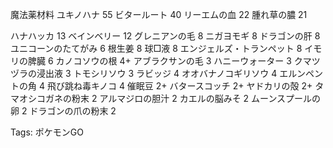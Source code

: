 魔法薬材料
ユキノハナ	55 
ビタールート	40 
リーエムの血	22 
腫れ草の膿	21 

ハナハッカ	13 
ベインベリー	12 
グレニアンの毛	8 
ニガヨモギ	8 
ドラゴンの肝	8 
ユニコーンのたてがみ	6 
根生姜	8 
球□液	8 
エンジェルズ・トランペット	8 
イモリの脾臓	6 
カノコソウの根	4+
アブラクサンの毛	3 
ハニーウォーター	3 
クマツヅラの浸出液	3 
トモシリソウ	3 
ラビッジ	4 
オオバナノコギリソウ	4 
エルンペントの角	4 
飛び跳ね毒キノコ	4 
催眠豆	2+ 
バタースコッチ	2+
ヤドカリの殻	2+
タマオシコガネの粉末	2 
アルマジロの胆汁	2 
カエルの脳みそ	2 
ムーンスプールの卵	2 
ドラゴンの爪の粉末	2 


Tags:
  ポケモンGO